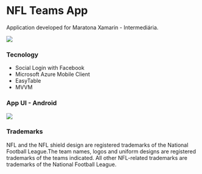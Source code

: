 # NFL Teams App
Application developed for Maratona Xamarin - Intermediária.

![](http://insidecode.com.br/apps/NFLTeamsApp/nfl_logo.png)

### Tecnology
- Social Login with Facebook
- Microsoft Azure Mobile Client
- EasyTable
- MVVM

### App UI - Android
![](http://insidecode.com.br/apps/NFLTeamsApp/nflteams_ui_android.png)


### Trademarks
NFL and the NFL shield design are registered trademarks of the National Football League.The team names, logos and uniform designs are registered trademarks of the teams indicated. All other NFL-related trademarks are trademarks of the National Football League.